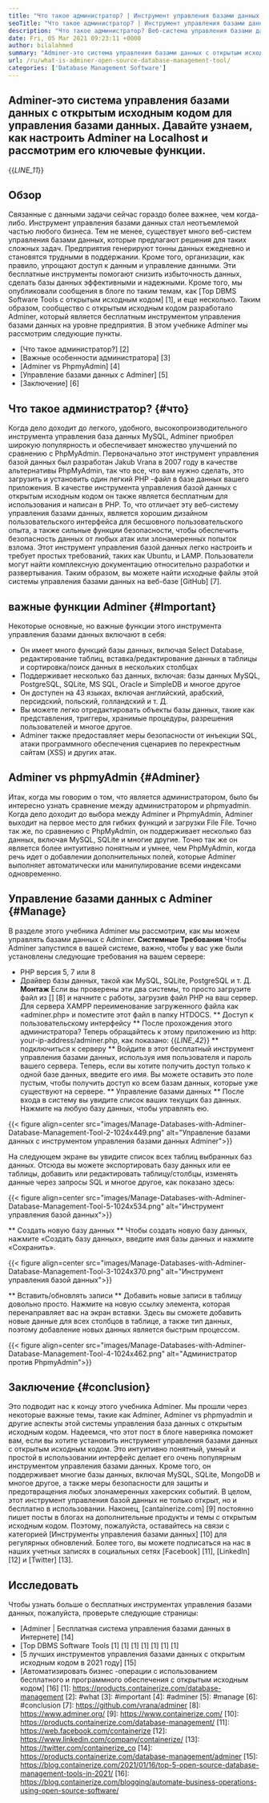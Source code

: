 ```yaml
---
title: "Что такое администратор? | Инструмент управления базами данных с открытым исходным кодом" 
seoTitle: "Что такое администратор? | Инструмент управления базами данных с открытым исходным кодом" 
description: "Что такое администратор? Веб-система управления базами данных с удобным для разработчиков интерфейс. Давайте обсудим, как управлять базами данных с помощью администратора с открытым исходным кодом." 
date: Fri, 05 Mar 2021 09:23:11 +0000
author: bilalahmed
summary: "Adminer-это система управления базами данных с открытым исходным кодом для управления базами данных. Давайте узнаем, как настроить Adminer на Localhost и рассмотрим его ключевые функции." 
url: /ru/what-is-adminer-open-source-database-management-tool/
categories: ['Database Management Software']
---
```


## Adminer-это система управления базами данных с открытым исходным кодом для управления базами данных. Давайте узнаем, как настроить Adminer на Localhost и рассмотрим его ключевые функции.
{{_LINE_11_}}

## Обзор
Связанные с данными задачи сейчас гораздо более важнее, чем когда-либо. Инструмент управления базами данных стал неотъемлемой частью любого бизнеса. Тем не менее, существует много веб-систем управления базами данных, которые предлагают решения для таких сложных задач. Предприятия генерируют тонны данных ежедневно и становятся трудными в поддержании. Кроме того, организации, как правило, упрощают доступ к данным и управление данными. Эти бесплатные инструменты помогают снизить избыточность данных, сделать базы данных эффективными и надежными. Кроме того, мы опубликовали сообщения в блоге по таким темам, как [Top DBMS Software Tools с открытым исходным кодом] [1], и еще несколько.
Таким образом, сообщество с открытым исходным кодом разработало Adminer, который является бесплатным инструментом управления базами данных на уровне предприятия. В этом учебнике Adminer мы рассмотрим следующие пункты.
  * [Что такое администратор?] [2]
  * [Важные особенности администратора] [3]
  * [Adminer vs PhpmyAdmin] [4]
  * [Управление базами данных с Adminer] [5]
  * [Заключение] [6]

## Что такое администратор? {#что}
Когда дело доходит до легкого, удобного, высокопроизводительного инструмента управления база данных MySQL, Adminer приобрел широкую популярность и обеспечивает множество улучшений по сравнению с PhpMyAdmin. Первоначально этот инструмент управления базой данных был разработан Jakub Vrana в 2007 году в качестве альтернативы PhpMyAdmin, так что все, что вам нужно сделать, это загрузить и установить один легкий PHP -файл в базе данных вашего приложения.
В качестве инструмента управления базой данных с открытым исходным кодом он также является бесплатным для использования и написан в PHP. То, что отличает эту веб-систему управления базами данных, является хорошим дизайном пользовательского интерфейса для бесшовного пользовательского опыта, а также сильные функции безопасности, чтобы обеспечить безопасность данных от любых атак или злонамеренных попыток взлома. Этот инструмент управления базой данных легко настроить и требует простых требований, таких как Ubuntu, и LAMP. Пользователи могут найти комплексную документацию относительно разработки и развертывания. Таким образом, вы можете найти исходные файлы этой системы управления базами данных на веб-базе [GitHub] [7].

## важные функции Adminer {#Important}
Некоторые основные, но важные функции этого инструмента управления базами данных включают в себя:
  * Он имеет много функций базы данных, включая Select Database, редактирование таблиц, вставка/редактирование данных в таблицы и сортировка/поиск данных в нескольких столбцах
  * Поддерживает несколько баз данных, включая: базы данных MySQL, PostgreSQL, SQLite, MS SQL, Oracle и SimpleDB и многое другое
  * Он доступен на 43 языках, включая английский, арабский, персидский, польский, голландский и т. Д.
  * Вы можете легко отредактировать объекты базы данных, такие как представления, триггеры, хранимые процедуры, разрешения пользователей и многое другое.
  * Adminer также предоставляет меры безопасности от инъекции SQL, атаки программного обеспечения сценариев по перекрестным сайтам (XSS) и других атак.

## Adminer vs phpmyAdmin {#Adminer}
Итак, когда мы говорим о том, что является администратором, было бы интересно узнать сравнение между администратором и phpmyadmin. Когда дело доходит до выбора между Adminer и PhpmyAdmin, Adminer выходит на первое место для гибких функций и загрузки File File. Точно так же, по сравнению с PhpMyAdmin, он поддерживает несколько баз данных, включая MySQL, SQLite и многие другие. Точно так же он является более интуитивно понятным и умнее, чем PhpMyAdmin, когда речь идет о добавлении дополнительных полей, которые Adminer выполняет автоматически или манипулирование всеми индексами одновременно.

## Управление базами данных с Adminer {#Manage}
В разделе этого учебника Adminer мы рассмотрим, как мы можем управлять базами данных с Adminer.
**Системные Требования**
Чтобы Adminer запустился в вашей системе, важно, чтобы у вас уже были установлены следующие требования на вашем сервере:
  * PHP версия 5, 7 или 8
  * Драйвер базы данных, такой как MySQL, SQLite, PostgreSQL и т. Д.
**Монтаж**
Если вы проверены эти два системы, то просто загрузите файл из [] [8] и начните с работы, загрузив файл PHP на ваш сервер. Для сервера XAMPP переименование загруженного файла как «adminer.php» и поместите этот файл в папку HTDOCS.
** Доступ к пользовательскому интерфейсу **
После прохождения этого администратора? Теперь обращайтесь к этому приложению из http: your-ip-address/adminer.php, как показано:
{{_LINE_42_}}
** подключиться к серверу **
Войдите в этот бесплатный инструмент управления базами данных, используя имя пользователя и пароль вашего сервера. Теперь, если вы хотите получить доступ только к одной базе данных, введите его имя. Вы можете оставить это поле пустым, чтобы получить доступ ко всем базам данных, которые уже существуют на сервере.
** Управление базами данных **
После входа в систему вы увидите список ваших текущих баз данных. Нажмите на любую базу данных, чтобы управлять ею.

{{< figure align=center src="images/Manage-Databases-with-Adminer-Database-Management-Tool-2-1024x449.png" alt="Управление базами данных с инструментом управления базами данных Adminer">}}

На следующем экране вы увидите список всех таблиц выбранных баз данных. Отсюда вы можете экспортировать базу данных или ее таблицы, добавить или редактировать таблицу/столбцы, изменять данные через запросы SQL и многое другое, как показано здесь:

{{< figure align=center src="images/Manage-Databases-with-Adminer-Database-Management-Tool-5-1024x534.png" alt="Инструмент управления базой данных">}}

** Создать новую базу данных **
Чтобы создать новую базу данных, нажмите «Создать базу данных», введите имя базы данных и нажмите «Сохранить».

{{< figure align=center src="images/Manage-Databases-with-Adminer-Database-Management-Tool-3-1024x370.png" alt="Инструмент управления базой данных">}}

** Вставить/обновлять записи **
Добавить новые записи в таблицу довольно просто. Нажмите на новую ссылку элемента, которая перенаправляет вас на экран вставки. Здесь вы сможете добавить новые данные для всех столбцов в таблице, а также тип данных, поэтому добавление новых данных является быстрым процессом.

{{< figure align=center src="images/Manage-Databases-with-Adminer-Database-Management-Tool-4-1024x462.png" alt="Администратор против PhpmyAdmin">}}


## Заключение {#conclusion}
Это подводит нас к концу этого учебника Adminer. Мы прошли через некоторые важные темы, такие как Adminer, Adminer vs phpmyadmin и другие аспекты этой системы управления база данных с открытым исходным кодом. Надеемся, что этот пост в блоге наверняка поможет вам, если вы хотите установить инструмент управления базами данных с открытым исходным кодом. Это интуитивно понятный, умный и простой в использовании интерфейс делает его очень популярным инструментом управления базами данных. Кроме того, он поддерживает многие базы данных, включая MySQL, SQLite, MongoDB и многое другое, а также меры безопасности для защиты и предотвращения любых злонамеренных хакерских событий. В целом, этот инструмент управления базой данных не только открыт, но и бесплатно в использовании.
Наконец, [cantainerize.com] [9] постоянно пишет посты в блогах на дополнительные продукты и темы с открытым исходным кодом. Поэтому, пожалуйста, оставайтесь на связи с категорией [Инструменты управления базами данных] [10] для регулярных обновлений. Более того, вы можете подписаться на нас в наших учетных записях в социальных сетях [Facebook] [11], [LinkedIn] [12] и [Twitter] [13].

## Исследовать
Чтобы узнать больше о бесплатных инструментах управления базами данных, пожалуйста, проверьте следующие страницы:
  * [Adminer | Бесплатная система управления базами данных в Интернете] [14]
  * [Top DBMS Software Tools [1] [1] [1] [1] [1] [1] [1]
  * [5 лучших инструментов управления базами данных с открытым исходным кодом в 2021 году] [15]
  * [Автоматизировать бизнес -операции с использованием бесплатного и программного обеспечения с открытым исходным кодом] [16]
[1]: https://products.containerize.com/database-management
[2]: #what
[3]: #important
[4]: #adminer
[5]: #manage
[6]: #conclusion
[7]: https://github.com/vrana/adminer
[8]: https://www.adminer.org/
[9]: https://www.containerize.com/
[10]: https://products.containerize.com/database-management/
[11]: https://web.facebook.com/containerize
[12]: https://www.linkedin.com/company/containerize/
[13]: https://twitter.com/containerize_co
[14]: https://products.containerize.com/database-management/adminer
[15]: https://blog.containerize.com/2021/01/16/top-5-open-source-database-management-tools-in-2021/
[16]: https://blog.containerize.com/blogging/automate-business-operations-using-open-source-software/
